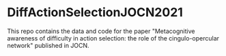# DiffActionSelectionJOCN2021
This repo contains the data and code for the paper "Metacognitive awareness of difficulty in action selection: the role of the cingulo-opercular network" published in JOCN.

